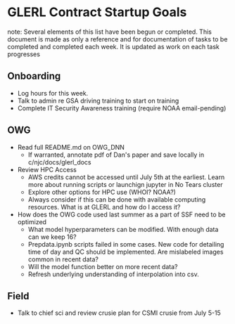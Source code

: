 
# GLERL Contract Startup Goals
note: Several elements of this list have been begun or completed. This document is made as only a reference and for documentation of tasks to be completed and completed each week. It is updated as work on each task progresses    

## Onboarding  

- Log hours for this week.
- Talk to admin re GSA driving training to start on training
- Complete IT Security Awareness training (require NOAA email-pending)

## OWG

- Read full README.md on OWG_DNN
    * If warranted, annotate pdf of Dan's paper and save locally in c/njc/docs/glerl_docs
- Review HPC Access
    * AWS credits cannot be accessed until July 5th at the earliest. Learn more about running scripts or launchign jupyter in No Tears cluster
    * Explore other options for HPC use (WHOI? NOAA?)
    * Always consider if this can be done with available computing resources. What is at GLERL and how do I access it?
- How does the OWG code used last summer as a part of SSF need to be optimized
    * What model hyperparameters can be modified. With enough data can we keep 16?
    * Prepdata.ipynb scripts failed in some cases. New code for detailing time of day and QC should be implemented. Are mislabeled images common in recent data?
    * Will the model function better on more recent data?
    * Refresh underlying understanding of interpolation into csv.

## Field

- Talk to chief sci and review crusie plan for CSMI crusie from July 5-15
